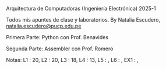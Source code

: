 Arquitectura de Computadoras (Ingeniería Electrónica) 2025-1

Todos mis apuntes de clase y laboratorios. By Natalia Escudero, natalia.escudero@pucp.edu.pe

Primera Parte: Python con Prof. Benavides

Segunda Parte: Assembler con Prof. Romero

Notas:
L1 : 20,
L2 : 20,
L3 : 18,
L4 : 13,
L5 : ,
L6 : ,
EX1 : ,
